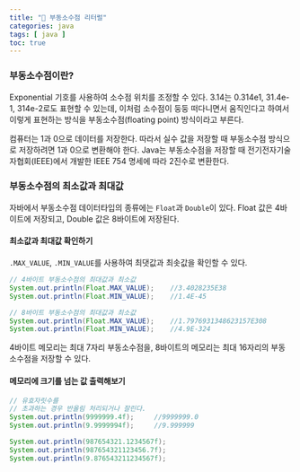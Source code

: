 ```yaml
---
title: "🍵 부동소수점 리터럴"
categories: java
tags: [ java ]
toc: true
---
```



### 부동소수점이란?
Exponential 기호를 사용하여 소수점 위치를 조정할 수 있다. 3.14는 0.314e1, 31.4e-1, 314e-2로도 표현할 수 있는데, 이처럼 소수점이 둥둥 떠다니면서 움직인다고 하여서 이렇게 표현하는 방식을 부동소수점(floating point) 방식이라고 부른다. 

컴퓨터는 1과 0으로 데이터를 저장한다. 따라서 실수 값을 저장할 때 부동소수점 방식으로 저장하려면 1과 0으로 변환해야 한다. Java는 부동소수점을 저장할 때 전기전자기술자협회(IEEE)에서 개발한 IEEE 754 명세에 따라 2진수로 변환한다.

### 부동소수점의 최소값과 최대값
자바에서 부동소수점 데이터타입의 종류에는 `Float`과 `Double`이 있다. Float 값은 4바이트에 저장되고, Double 값은 8바이트에 저장된다. 

#### 최소값과 최대값 확인하기
`.MAX_VALUE`, `.MIN_VALUE`를 사용하여 최댓값과 최솟값을 확인할 수 있다.

```java
// 4바이트 부동소수점의 최대값과 최소값
System.out.println(Float.MAX_VALUE);    //3.4028235E38
System.out.println(Float.MIN_VALUE);    //1.4E-45

// 8바이트 부동소수점의 최대값과 최소값
System.out.println(Float.MAX_VALUE);    //1.7976931348623157E308
System.out.println(Float.MIN_VALUE);    //4.9E-324
```
4바이트 메모리는 최대 7자리 부동소수점을, 8바이트의 메모리는 최대 16자리의 부동소수점을 저장할 수 있다.

#### 메모리에 크기를 넘는 값 출력해보기

```java
// 유효자릿수를 
// 초과하는 경우 반올림 처리되거나 잘린다.
System.out.println(9999999.4f);     //9999999.0
System.out.println(9.9999994f);     //9.999999
```

```java
System.out.println(987654321.1234567f);
System.out.println(987654321123456.7f);
System.out.println(9.876543211234567f);
```